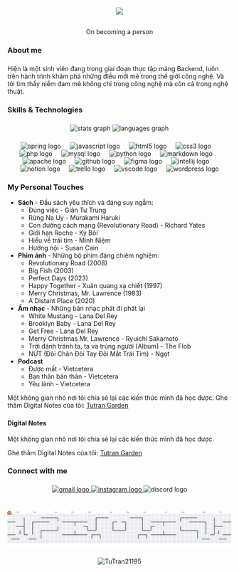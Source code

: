<h1 align="center">
    <img src="https://readme-typing-svg.herokuapp.com/?font=Righteous&size=35&center=true&vCenter=true&width=800&height=70&duration=3000&lines=Hi+There!+👋+I'm+TrMy+aka+TuTran21195!;" />
</h1>


###

<p align="center">On becoming a person</p>

###

<h3 align="left">About me</h3>

###

<p align="left">Hiện là một sinh viên đang trong giai đoạn thực tập mảng Backend, luôn trên hành trình khám phá những điều mới mẻ trong thế giới công nghệ. Và tôi tìm thấy niềm đam mê không chỉ trong công nghệ mà còn cả trong nghệ thuật.</p>

###

<h3 align="left">Skills & Technologies</h3>

###
###

<div align="center">
  <img src="https://github-readme-stats.vercel.app/api?username=TuTran21195&hide_title=false&hide_rank=true&show_icons=true&include_all_commits=true&count_private=true&disable_animations=false&theme=aura&locale=en&hide_border=false" height="150" alt="stats graph"  />
  <img src="https://github-readme-stats.vercel.app/api/top-langs?username=TuTran21195&locale=en&hide_title=false&layout=compact&card_width=320&langs_count=5&theme=aura&hide_border=false" height="150" alt="languages graph"  />
</div>

###

<div align="center">

<div align="center">
  <img src="https://cdn.jsdelivr.net/gh/devicons/devicon/icons/spring/spring-original.svg" height="30" alt="spring logo"  />
  <img width="12" />
  <img src="https://cdn.jsdelivr.net/gh/devicons/devicon/icons/javascript/javascript-original.svg" height="30" alt="javascript logo"  />
  <img width="12" />
  <img src="https://cdn.jsdelivr.net/gh/devicons/devicon/icons/html5/html5-original.svg" height="30" alt="html5 logo"  />
  <img width="12" />
  <img src="https://cdn.jsdelivr.net/gh/devicons/devicon/icons/css3/css3-original.svg" height="30" alt="css3 logo"  />
  <img width="12" />
  <img src="https://cdn.jsdelivr.net/gh/devicons/devicon/icons/php/php-original.svg" height="30" alt="php logo"  />
  <img width="12" />
  <img src="https://cdn.simpleicons.org/mysql/4479A1" height="30" alt="mysql logo"  />
  <img width="12" />
  <img src="https://skillicons.dev/icons?i=py" height="30" alt="python logo"  />
  <img width="12" />
  <img src="https://cdn.simpleicons.org/markdown/000000" height="30" alt="markdown logo"  />
  <img width="12" />
  <img src="https://cdn.jsdelivr.net/gh/devicons/devicon/icons/apache/apache-original.svg" height="30" alt="apache logo"  />
  <img width="12" />
  <img src="https://skillicons.dev/icons?i=github" height="30" alt="github logo"  />
  <img width="12" />
  <img src="https://cdn.jsdelivr.net/gh/devicons/devicon/icons/figma/figma-original.svg" height="30" alt="figma logo"  />
  <img width="12" />
  <img src="https://cdn.jsdelivr.net/gh/devicons/devicon/icons/intellij/intellij-original.svg" height="30" alt="intellij logo"  />
  <img width="12" />
  <img src="https://cdn.jsdelivr.net/gh/devicons/devicon/icons/notion/notion-original.svg" height="30" alt="notion logo"  />
  <img width="12" />
  <img src="https://cdn.jsdelivr.net/gh/devicons/devicon/icons/trello/trello-plain.svg" height="30" alt="trello logo"  />
  <img width="12" />
  <img src="https://cdn.jsdelivr.net/gh/devicons/devicon/icons/vscode/vscode-original.svg" height="30" alt="vscode logo"  />
  <img width="12" />
  <img src="https://cdn.jsdelivr.net/gh/devicons/devicon/icons/wordpress/wordpress-original.svg" height="30" alt="wordpress logo"  />
</div>
</div>

###


<h3 align="left">My Personal Touches</h3>

- **Sách** - Đầu sách yêu thích và đáng suy ngẫm:
	- Đúng việc - Giản Tư Trung
	- Rừng Na Uy - Murakami Haruki
	- Con đường cách mạng (Revolutionary Road) - Richard Yates
	- Giới hạn Roche - Kỷ Bôi
	- Hiểu về trái tim - Minh Niệm
	- Hướng nội - Susan Cain
- **Phim ảnh** - Những bộ phim đáng chiêm nghiệm:
	- Revolutionary Road (2008)
	- Big Fish (2003)
	- Perfect Days (2023)
	- Happy Together - Xuân quang xạ chiết (1997)
	- Merry Christmas, Mr. Lawrence (1983)
	- A Distant Place (2020)
- **Âm nhạc** - Những bản nhạc phát đi phát lại
	- White Mustang - Lana Del Rey
	- Brooklyn Baby - Lana Del Rey
	- Get Free - Lana Del Rey
	- Merry Christmas Mr. Lawrence - Ryuichi Sakamoto
	- Trời đánh tránh ta, ta va trúng người (Album) - The Flob
	- NỨT (Đôi Chân Đôi Tay Đôi Mắt Trái Tim) - Ngọt
- **Podcast** 
	- Được mất - Vietcetera
	- Bạn thân bản thân - Vietcetera
	- Yêu lành - Vietcetera

Một không gian nhỏ nơi tôi chia sẻ lại các kiến thức mình đã học được.
Ghé thăm Digital Notes của tôi: [Tutran Garden](https://tutran-garden.vercel.app/)

###

<h4 align="left">Digital Notes</h4>
Một không gian nhỏ nơi tôi chia sẻ lại các kiến thức mình đã học được.

Ghé thăm Digital Notes của tôi: [Tutran Garden](https://tutran-garden.vercel.app/)
###

<h3 align="left">Connect with me</h3>

###

<div align="center">
  <a href="mailto:violet21195@gmail.com?subject=[Github]%20Hello%20TuTran" target="_blank">
    <img src="https://img.shields.io/static/v1?message=Gmail&logo=gmail&label=&color=D14836&logoColor=white&labelColor=&style=for-the-badge" height="35" alt="gmail logo"  />
  </a>
  <a href="https://www.instagram.com/chrome.96morr/" target="_blank">
    <img src="https://img.shields.io/static/v1?message=Instagram&logo=instagram&label=&color=E4405F&logoColor=white&labelColor=&style=for-the-badge" height="35" alt="instagram logo"  />
  </a>
  <img src="https://img.shields.io/static/v1?message=Discord&logo=discord&label=&color=7289DA&logoColor=white&labelColor=&style=for-the-badge" height="35" alt="discord logo"  />
</div>

###

<br clear="both">

<picture>
  <source media="(prefers-color-scheme: dark)" srcset="https://raw.githubusercontent.com/TuTran21195/TuTran21195/output/pacman-contribution-graph-dark.svg">
  <source media="(prefers-color-scheme: light)" srcset="https://raw.githubusercontent.com/TuTran21195/TuTran21195/output/pacman-contribution-graph.svg">
  <img alt="pacman contribution graph" src="https://raw.githubusercontent.com/TuTran21195/TuTran21195/output/pacman-contribution-graph.svg">
</picture>


###

<p align="center"> <img src="https://komarev.com/ghpvc/?username=TuTran21195&label=Profile%20views&color=0e75b6&style=flat" alt="TuTran21195" /> </p>

###



